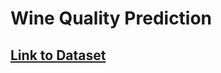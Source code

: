 # Wine Quality Prediction

## [Link to Dataset](https://www.kaggle.com/vishalyo990/prediction-of-quality-of-wine/data)
